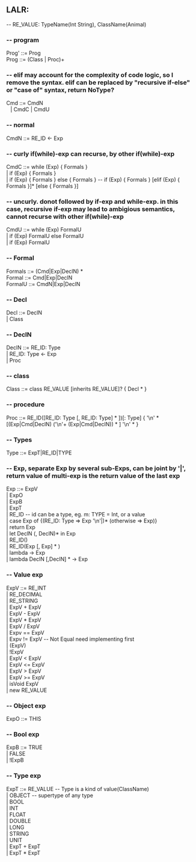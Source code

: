 ## LALR:  
-- RE_VALUE: TypeName(Int String), ClassName(Animal)  
  
### -- program  
Prog'   ::= Prog  
Prog    ::= (Class | Proc)+  
  
  
### -- elif may account for the complexity of code logic, so I remove the syntax. elif can be replaced by "recursive if-else" or "case of" syntax, return NoType?
Cmd     ::= CmdN  
&ensp;  |   CmdC
        |   CmdU

### -- normal
CmdN    ::= RE_ID <- Exp
       
### -- curly if(while)-exp can recurse, by other if(while)-exp  
CmdC    ::= while (Exp) { Formals }  
        |   if (Exp) { Formals }  
        |   if (Exp) { Formals } else { Formals }   -- if (Exp) { Formals } [elif (Exp) { Formals }]* [else { Formals }]  
        
### -- uncurly. donot followed by if-exp and while-exp. in this case, recursive if-exp may lead to ambigious semantics, cannot recurse with other if(while)-exp  
CmdU    ::= while (Exp) FormalU  
        |   if (Exp) FormalU else FormalU   
        |   if (Exp) FormalU  
  
### -- Formal  
Formals ::= (Cmd|Exp|DeclN) *  
Formal  ::= Cmd|Exp|DeclN  
FormalU ::= CmdN|Exp|DeclN  
  
  
### -- Decl  
Decl    ::= DeclN  
        |   Class  
  
### -- DeclN  
DeclN   ::= RE_ID: Type  
        |   RE_ID: Type <- Exp  
        |   Proc  

### -- class  
Class   ::= class RE_VALUE [inherits RE_VALUE]? { Decl * }  
### -- procedure  
Proc    ::= RE_ID([RE_ID: Type [, RE_ID: Type] * ])[: Type] { '\n' * [(Exp|Cmd|DeclN) ('\n'+ (Exp|Cmd|DeclN)) * ] '\n' * }  
  
### -- Types  
Type    ::= ExpT|RE_ID|TYPE  
  
  
### -- Exp, separate Exp by several sub-Exps, can be joint by '|', return value of multi-exp is the return value of the last exp  
Exp     ::= ExpV  
        |   ExpO  
        |   ExpB  
        |   ExpT  
        |   RE_ID       -- id can be a type, eg. m: TYPE = Int, or a value  
        |   case Exp of {(RE_ID: Type => Exp '\n'|)* (otherwise => Exp)}  
        |   return Exp  
        |   let DeclN (, DeclN)* in Exp  
        |   RE_ID()  
        |   RE_ID(Exp [, Exp] * )  
        |   lambda -> Exp  
        |   lambda DeclN [,DeclN] * -> Exp  
  
### -- Value exp  
ExpV    ::= RE_INT  
        |   RE_DECIMAL  
        |   RE_STRING  
        |   ExpV + ExpV  
        |   ExpV - ExpV  
        |   ExpV * ExpV  
        |   ExpV / ExpV  
        |   Expv == ExpV  
        |   Expv != ExpV   -- Not Equal need implementing first  
        |   (ExpV)  
        |   !ExpV  
        |   ExpV < ExpV  
        |   ExpV <= ExpV  
        |   ExpV > ExpV  
        |   ExpV >= ExpV  
        |   isVoid ExpV  
        |   new RE_VALUE  
  
             
### -- Object exp  
ExpO    ::= THIS  
  
### -- Bool exp  
ExpB    ::= TRUE  
        |   FALSE  
        |   !ExpB  
  
### -- Type exp  
ExpT    ::= RE_VALUE    -- Type is a kind of value(ClassName)  
        |   OBJECT      -- supertype of any type  
        |   BOOL  
        |   INT  
        |   FLOAT  
        |   DOUBLE  
        |   LONG  
        |   STRING  
        |   UNIT  
        |   ExpT + ExpT  
        |   ExpT * ExpT  

